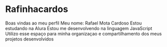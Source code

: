 # Rafinhacardos
Boas vindas ao meu perfil 
Meu nome: Rafael Mota Cardoso
Estou estudando na Alura 
Estou me desenvolvendo na linguagem JavaScript
Utilizo esse espaço para minha organizaçao e compartilhamento dos meus projetos desenvolvidos
